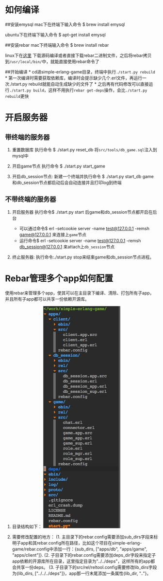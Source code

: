 如何编译
==================
##安装emysql
mac下在终端下输入命令
$ brew install emysql

ubuntu下在终端下输入命令
$ apt-get install emysql

##安装rebar
mac下终端输入命令
$ brew install rebar

linux下在[这里](https://github.com/basho/rebar) 下载源码编译或者直接下载rebar二进制文件，之后将rebar拷贝到`/usr/local/bin/`中，就能直接使用rebar命令了

##开始编译
    * cd进simple-erlang-game目录，终端中执行`./start.py rebuild`
    * 第一次编译时需要获取依赖库，编译时会提示缺少几个.erl文件，再运行一次./start.py rebuild就能自动生成缺少的文件了
    * 之后再有代码修改可以直接运行`./start.py build`，这样不用执行`rebar get-deps`操作，会比`./start.py rebuild`更快


开启服务器
==================

带终端的服务器
---------------
1. 重置数据库
    执行命令
    $ ./start.py reset_db
    将`src/tools/db_game.sql`注入到mysql中

2. 开启game节点
    执行命令
    $ ./start.py start_game

3. 开启db_session节点:
    新建一个终端并执行命令
    $ ./start.py start_db
    game和db_session节点都启动后会自动连接并且打印log到终端

不带终端的服务器
----------------

1. 开启服务器
    执行命令$ ./start.py start 后game和db_session节点都开启在后台
    * 可以通过命令$ erl -setcookie server -name test@127.0.0.1 -remsh game@127.0.0.1 来连接上`game`节点
    * 运行命令$ erl -setcookie server -name test@127.0.0.1 -remsh db_session@127.0.0.1 来attach上`db_session`节点

2. 终止服务器:
    执行命令:./start.py stop来结束game和db_session节点进程。
 

Rebar管理多个app如何配置
==================
使用rebar来管理多个app，使其可以在主目录下编译、清除、打包所有子app，并且所有子app都可以共享一份依赖开源库。

1. 目录结构如下：
![mark1](mark1.png)

2. 需要修改配置的地方：
    (1. 主目录下的rebar.config需要添加sub_dirs字段来标明子app和其rebar.config所在路径，比如这个项目在simple-erlang-game/rebar.config中添加一行：{sub_dirs, ["apps/db", "apps/game", "apps/client"]}.
    (2. 子目录下的rebar.config需要添加deps_dir字段来指定子app依赖的开源库所在目录，这里指定目录为"../../deps"，这样所有的app都会共享一份deps。
    (3. 子目录下的src/rel/reltool.config需要修改lib_dirs字段为{lib_dirs, ["../../../deps"]}，app那一行末尾添加一条属性{lib_dir, ".."}。


